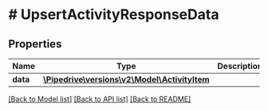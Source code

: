 # # UpsertActivityResponseData

## Properties

Name | Type | Description | Notes
------------ | ------------- | ------------- | -------------
**data** | [**\Pipedrive\versions\v2\Model\ActivityItem**](.md) |  | [optional]

[[Back to Model list]](../../README.md#models) [[Back to API list]](../../README.md#endpoints) [[Back to README]](../../README.md)

